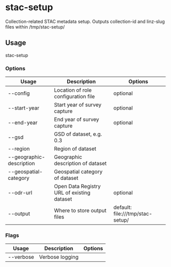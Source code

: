 # stac-setup

Collection-related STAC metadata setup. Outputs collection-id and linz-slug files within /tmp/stac-setup/

## Usage

stac-setup <options>

### Options

| Usage                          | Description                                | Options                          |
| ------------------------------ | ------------------------------------------ | -------------------------------- |
| --config <str>                 | Location of role configuration file        | optional                         |
| --start-year <str>             | Start year of survey capture               | optional                         |
| --end-year <str>               | End year of survey capture                 | optional                         |
| --gsd <str>                    | GSD of dataset, e.g. 0.3                   |                                  |
| --region <str>                 | Region of dataset                          |                                  |
| --geographic-description <str> | Geographic description of dataset          |                                  |
| --geospatial-category <str>    | Geospatial category of dataset             |                                  |
| --odr-url <str>                | Open Data Registry URL of existing dataset | optional                         |
| --output <value>               | Where to store output files                | default: file:///tmp/stac-setup/ |

### Flags

| Usage     | Description     | Options |
| --------- | --------------- | ------- |
| --verbose | Verbose logging |         |

<!-- This file has been autogenerated by src/readme/readme.generate.ts -->
